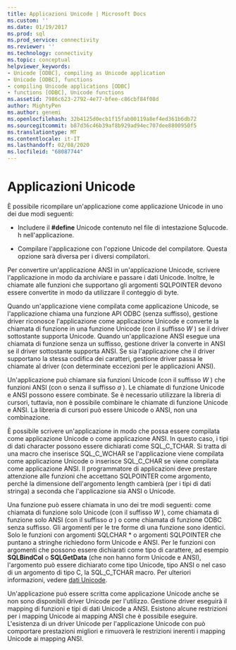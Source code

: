 ```yaml
---
title: Applicazioni Unicode | Microsoft Docs
ms.custom: ''
ms.date: 01/19/2017
ms.prod: sql
ms.prod_service: connectivity
ms.reviewer: ''
ms.technology: connectivity
ms.topic: conceptual
helpviewer_keywords:
- Unicode [ODBC], compiling as Unicode application
- Unicode [ODBC], functions
- compiling Unicode applications [ODBC]
- functions [ODBC], Unicode functions
ms.assetid: 7986c623-2792-4e77-bfee-c86cbf84f08d
author: MightyPen
ms.author: genemi
ms.openlocfilehash: 32b4125d0ecb1f15fab00119a8ef4ed361b6db72
ms.sourcegitcommit: b87d36c46b39af8b929ad94ec707dee8800950f5
ms.translationtype: MT
ms.contentlocale: it-IT
ms.lasthandoff: 02/08/2020
ms.locfileid: "68087744"
---
```

# <a name="unicode-applications"></a>Applicazioni Unicode
È possibile ricompilare un'applicazione come applicazione Unicode in uno dei due modi seguenti:  
  
-   Includere il **#define** Unicode contenuto nel file di intestazione Sqlucode. h nell'applicazione.  
  
-   Compilare l'applicazione con l'opzione Unicode del compilatore. Questa opzione sarà diversa per i diversi compilatori.  
  
 Per convertire un'applicazione ANSI in un'applicazione Unicode, scrivere l'applicazione in modo da archiviare e passare i dati Unicode. Inoltre, le chiamate alle funzioni che supportano gli argomenti SQLPOINTER devono essere convertite in modo da utilizzare il conteggio di byte.  
  
 Quando un'applicazione viene compilata come applicazione Unicode, se l'applicazione chiama una funzione API ODBC (senza suffisso), gestione driver riconosce l'applicazione come applicazione Unicode e converte la chiamata di funzione in una funzione Unicode (con il suffisso *W* ) se il driver sottostante supporta Unicode. Quando un'applicazione ANSI esegue una chiamata di funzione senza un suffisso, gestione driver la converte in ANSI se il driver sottostante supporta ANSI. Se sia l'applicazione che il driver supportano la stessa codifica dei caratteri, gestione driver passa le chiamate al driver (con determinate eccezioni per le applicazioni ANSI).  
  
 Un'applicazione può chiamare sia funzioni Unicode (con il suffisso *W* ) che funzioni ANSI (con o senza il suffisso *a* ). Le chiamate di funzione Unicode e ANSI possono essere combinate. Se è necessario utilizzare la libreria di cursori, tuttavia, non è possibile combinare le chiamate di funzione Unicode e ANSI. La libreria di cursori può essere Unicode o ANSI, non una combinazione.  
  
 È possibile scrivere un'applicazione in modo che possa essere compilata come applicazione Unicode o come applicazione ANSI. In questo caso, i tipi di dati character possono essere dichiarati come SQL_C_TCHAR. Si tratta di una macro che inserisce SQL_C_WCHAR se l'applicazione viene compilata come applicazione Unicode o inserisce SQL_C_CHAR se viene compilata come applicazione ANSI. Il programmatore di applicazioni deve prestare attenzione alle funzioni che accettano SQLPOINTER come argomento, perché la dimensione dell'argomento length cambierà (per i tipi di dati stringa) a seconda che l'applicazione sia ANSI o Unicode.  
  
 Una funzione può essere chiamata in uno dei tre modi seguenti: come chiamata di funzione solo Unicode (con il suffisso *W* ), come chiamata di funzione solo ANSI (con il suffisso *a* ) o come chiamata di funzione ODBC senza suffisso. Gli argomenti per le tre forme di una funzione sono identici. Solo le funzioni con argomenti SQLCHAR \* o argomenti SQLPOINTER che puntano a stringhe richiedono form Unicode e ANSI. Per le funzioni con argomenti che possono essere dichiarati come tipo di carattere, ad esempio **SQLBindCol** o **SQLGetData** (che non hanno form Unicode e ANSI), l'argomento può essere dichiarato come tipo Unicode, tipo ANSI o nel caso di un argomento di tipo C, la SQL_C_TCHAR macro. Per ulteriori informazioni, vedere [dati Unicode](../../../odbc/reference/develop-app/unicode-data.md).  
  
 Un'applicazione può essere scritta come applicazione Unicode anche se non sono disponibili driver Unicode per l'utilizzo. Gestione driver eseguirà il mapping di funzioni e tipi di dati Unicode a ANSI. Esistono alcune restrizioni per i mapping Unicode ai mapping ANSI che è possibile eseguire. L'esistenza di un driver Unicode per l'applicazione Unicode con può comportare prestazioni migliori e rimuoverà le restrizioni inerenti i mapping Unicode ai mapping ANSI.
